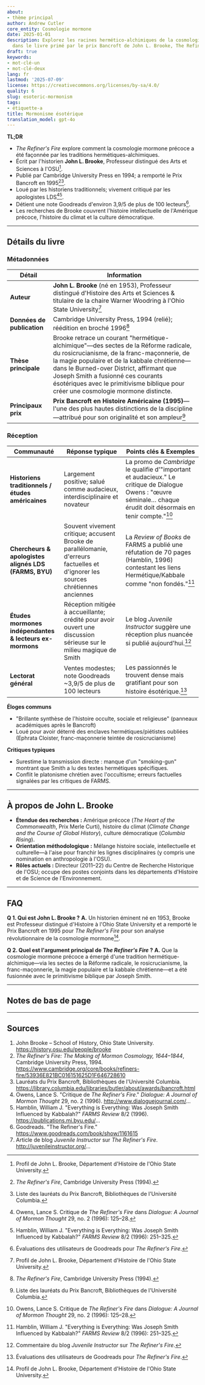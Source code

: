 ```yaml
---
about:
- thème principal
author: Andrew Cutler
core_entity: Cosmologie mormone
date: 2025-01-01
description: Explorez les racines hermético-alchimiques de la cosmologie mormone primitive
  dans le livre primé par le prix Bancroft de John L. Brooke, The Refiner's Fire.
draft: true
keywords:
- mot-clé-un
- mot-clé-deux
lang: fr
lastmod: '2025-07-09'
license: https://creativecommons.org/licenses/by-sa/4.0/
quality: 6
slug: esoteric-mormonism
tags:
- étiquette-a
title: Mormonisme ésotérique
translation_model: gpt-4o
---
```


**TL;DR** <!-- ≤ 100 words, 3-7 bullets -->

- *The Refiner's Fire* explore comment la cosmologie mormone précoce a été façonnée par les traditions hermétiques-alchimiques.
- Écrit par l'historien **John L. Brooke**, Professeur distingué des Arts et Sciences à l'OSU[^1].
- Publié par Cambridge University Press en 1994; a remporté le Prix Bancroft en 1995[^2][^3].
- Loué par les historiens traditionnels; vivement critiqué par les apologistes LDS[^4][^5].
- Détient une note Goodreads d'environ 3,9/5 de plus de 100 lecteurs[^6].
- Les recherches de Brooke couvrent l'histoire intellectuelle de l'Amérique précoce, l'histoire du climat et la culture démocratique.

---

## Détails du livre

### Métadonnées

| Détail               | Information                                                                                                                                                    |
|----------------------|----------------------------------------------------------------------------------------------------------------------------------------------------------------|
| **Auteur** | **John L. Brooke** (né en 1953), Professeur distingué d'Histoire des Arts et Sciences & titulaire de la chaire Warner Woodring à l'Ohio State University[^1] |
| **Données de publication** | Cambridge University Press, 1994 (relié); réédition en broché 1996[^2] |
| **Thèse principale** | Brooke retrace un courant "hermétique-alchimique"—des sectes de la Réforme radicale, du rosicrucianisme, de la franc-maçonnerie, de la magie populaire et de la kabbale chrétienne—dans le Burned-over District, affirmant que Joseph Smith a fusionné ces courants ésotériques avec le primitivisme biblique pour créer une cosmologie mormone distincte. |
| **Principaux prix** | **Prix Bancroft en Histoire Américaine (1995)**—l'une des plus hautes distinctions de la discipline—attribué pour son originalité et son ampleur[^3] |

### Réception

| Communauté | Réponse typique | Points clés & Exemples |
|-------------------------------------------|-------------------------------------------------------------------------------------------------------------------------------------------|------------------------------------------------------------------------------------------------------------------------------------|
| **Historiens traditionnels / études américaines** | Largement positive; salué comme audacieux, interdisciplinaire et novateur | La promo de *Cambridge* le qualifie d'"important et audacieux." Le critique de Dialogue Owens : "œuvre séminale… chaque érudit doit désormais en tenir compte."[^4] |
| **Chercheurs & apologistes alignés LDS (FARMS, BYU)** | Souvent vivement critique; accusent Brooke de parallélomanie, d'erreurs factuelles et d'ignorer les sources chrétiennes anciennes | La *Review of Books* de FARMS a publié une réfutation de 70 pages (Hamblin, 1996) contestant les liens Hermétique/Kabbale comme "non fondés."[^5] |
| **Études mormones indépendantes & lecteurs ex-mormons** | Réception mitigée à accueillante; crédité pour avoir ouvert une discussion sérieuse sur le milieu magique de Smith | Le blog *Juvenile Instructor* suggère une réception plus nuancée si publié aujourd'hui.[^7] |
| **Lectorat général** | Ventes modestes; note Goodreads ~3,9/5 de plus de 100 lecteurs | Les passionnés le trouvent dense mais gratifiant pour son histoire ésotérique.[^6] |

**Éloges communs**

- "Brillante synthèse de l'histoire occulte, sociale et religieuse" (panneaux académiques après le Bancroft) 
- Loué pour avoir déterré des enclaves hermétiques/piétistes oubliées (Ephrata Cloister, franc-maçonnerie teintée de rosicrucianisme) 

**Critiques typiques**

- Surestime la transmission directe : manque d'un "smoking-gun" montrant que Smith a lu des textes hermétiques spécifiques. 
- Conflit le platonisme chrétien avec l'occultisme; erreurs factuelles signalées par les critiques de FARMS.

---

## À propos de John L. Brooke

- **Étendue des recherches :** Amérique précoce (*The Heart of the Commonwealth*, Prix Merle Curti), histoire du climat (*Climate Change and the Course of Global History*), culture démocratique (*Columbia Rising*).  
- **Orientation méthodologique :** Mélange histoire sociale, intellectuelle et culturelle—à l'aise pour franchir les lignes disciplinaires (y compris une nomination en anthropologie à l'OSU).  
- **Rôles actuels :** Directeur (2011–22) du Centre de Recherche Historique de l'OSU; occupe des postes conjoints dans les départements d'Histoire et de Science de l'Environnement.  

---

## FAQ

**Q 1. Qui est John L. Brooke ?** 
**A.** Un historien éminent né en 1953, Brooke est Professeur distingué d'Histoire à l'Ohio State University et a remporté le Prix Bancroft en 1995 pour *The Refiner's Fire* pour son analyse révolutionnaire de la cosmologie mormone[^1].

**Q 2. Quel est l'argument principal de *The Refiner's Fire* ?** 
**A.** Que la cosmologie mormone précoce a émergé d'une tradition hermétique-alchimique—via les sectes de la Réforme radicale, le rosicrucianisme, la franc-maçonnerie, la magie populaire et la kabbale chrétienne—et a été fusionnée avec le primitivisme biblique par Joseph Smith.

---

## Notes de bas de page

[^1]: Profil de John L. Brooke, Département d'Histoire de l'Ohio State University.   
[^2]: *The Refiner's Fire*, Cambridge University Press (1994).   
[^3]: Liste des lauréats du Prix Bancroft, Bibliothèques de l'Université Columbia.   
[^4]: Owens, Lance S. Critique de *The Refiner's Fire* dans *Dialogue: A Journal of Mormon Thought* 29, no. 2 (1996): 125–28.   
[^5]: Hamblin, William J. "Everything is Everything: Was Joseph Smith Influenced by Kabbalah?" *FARMS Review* 8/2 (1996): 251–325.   
[^6]: Évaluations des utilisateurs de Goodreads pour *The Refiner's Fire*.   
[^7]: Commentaire du blog *Juvenile Instructor* sur *The Refiner's Fire*.   

---

## Sources

1. John Brooke – School of History, Ohio State University. https://history.osu.edu/people/brooke 
2. *The Refiner's Fire: The Making of Mormon Cosmology, 1644–1844*, Cambridge University Press, 1994. https://www.cambridge.org/core/books/refiners-fire/53936E821BC016151625D1F646728610 
3. Lauréats du Prix Bancroft, Bibliothèques de l'Université Columbia. https://library.columbia.edu/libraries/butler/about/awards/bancroft.html 
4. Owens, Lance S. "Critique de *The Refiner's Fire*." *Dialogue: A Journal of Mormon Thought* 29, no. 2 (1996). http://www.dialoguejournal.com/... 
5. Hamblin, William J. "Everything is Everything: Was Joseph Smith Influenced by Kabbalah?" *FARMS Review* 8/2 (1996). https://publications.mi.byu.edu/... 
6. Goodreads. "The Refiner's Fire." https://www.goodreads.com/book/show/1161615 
7. Article de blog *Juvenile Instructor* sur *The Refiner's Fire*. http://juvenileinstructor.org/...